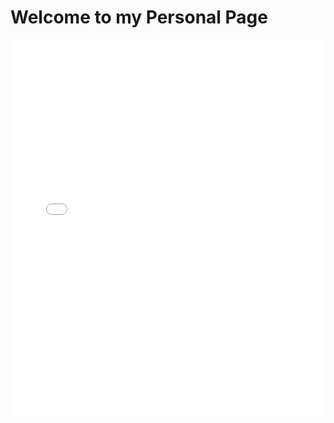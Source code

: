 # Welcome to my Personal Page
<embed src="大连理工_胡铭远_后端_25届(双语).pdf" width="100%" height="600px" type="application/pdf" />
